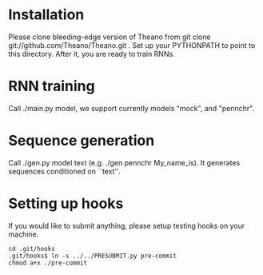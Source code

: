 Installation
============
Please clone bleeding-edge version of Theano from git clone git://github.com/Theano/Theano.git . Set up your
PYTHONPATH to point to this directory. After it, you are ready to train RNNs.

RNN training
============
Call ./main.py model, we support currently models "mock", and "pennchr".


Sequence generation
===================
Call ./gen.py model text (e.g. ./gen pennchr My_name_is). It generates sequences conditioned on ``text''.

Setting up hooks
================
If you would like to submit anything, please setup testing hooks on your machine.

    cd .git/hooks
    .git/hooks$ ln -s ../../PRESUBMIT.py pre-commit
    chmod a+x ./pre-commit
